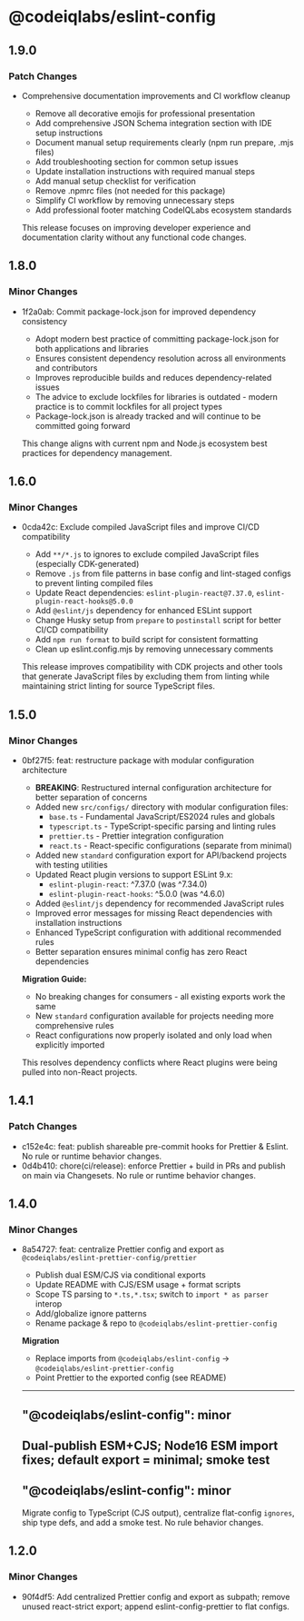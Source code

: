 # @codeiqlabs/eslint-config

## 1.9.0

### Patch Changes

- Comprehensive documentation improvements and CI workflow cleanup
  - Remove all decorative emojis for professional presentation
  - Add comprehensive JSON Schema integration section with IDE setup instructions
  - Document manual setup requirements clearly (npm run prepare, .mjs files)
  - Add troubleshooting section for common setup issues
  - Update installation instructions with required manual steps
  - Add manual setup checklist for verification
  - Remove .npmrc files (not needed for this package)
  - Simplify CI workflow by removing unnecessary steps
  - Add professional footer matching CodeIQLabs ecosystem standards

  This release focuses on improving developer experience and documentation clarity without any functional code changes.

## 1.8.0

### Minor Changes

- 1f2a0ab: Commit package-lock.json for improved dependency consistency
  - Adopt modern best practice of committing package-lock.json for both applications and libraries
  - Ensures consistent dependency resolution across all environments and contributors
  - Improves reproducible builds and reduces dependency-related issues
  - The advice to exclude lockfiles for libraries is outdated - modern practice is to commit
    lockfiles for all project types
  - Package-lock.json is already tracked and will continue to be committed going forward

  This change aligns with current npm and Node.js ecosystem best practices for dependency
  management.

## 1.6.0

### Minor Changes

- 0cda42c: Exclude compiled JavaScript files and improve CI/CD compatibility
  - Add `**/*.js` to ignores to exclude compiled JavaScript files (especially CDK-generated)
  - Remove `.js` from file patterns in base config and lint-staged configs to prevent linting
    compiled files
  - Update React dependencies: `eslint-plugin-react@7.37.0`, `eslint-plugin-react-hooks@5.0.0`
  - Add `@eslint/js` dependency for enhanced ESLint support
  - Change Husky setup from `prepare` to `postinstall` script for better CI/CD compatibility
  - Add `npm run format` to build script for consistent formatting
  - Clean up eslint.config.mjs by removing unnecessary comments

  This release improves compatibility with CDK projects and other tools that generate JavaScript
  files by excluding them from linting while maintaining strict linting for source TypeScript files.

## 1.5.0

### Minor Changes

- 0bf27f5: feat: restructure package with modular configuration architecture
  - **BREAKING**: Restructured internal configuration architecture for better separation of concerns
  - Added new `src/configs/` directory with modular configuration files:
    - `base.ts` - Fundamental JavaScript/ES2024 rules and globals
    - `typescript.ts` - TypeScript-specific parsing and linting rules
    - `prettier.ts` - Prettier integration configuration
    - `react.ts` - React-specific configurations (separate from minimal)
  - Added new `standard` configuration export for API/backend projects with testing utilities
  - Updated React plugin versions to support ESLint 9.x:
    - `eslint-plugin-react`: ^7.37.0 (was ^7.34.0)
    - `eslint-plugin-react-hooks`: ^5.0.0 (was ^4.6.0)
  - Added `@eslint/js` dependency for recommended JavaScript rules
  - Improved error messages for missing React dependencies with installation instructions
  - Enhanced TypeScript configuration with additional recommended rules
  - Better separation ensures minimal config has zero React dependencies

  **Migration Guide:**
  - No breaking changes for consumers - all existing exports work the same
  - New `standard` configuration available for projects needing more comprehensive rules
  - React configurations now properly isolated and only load when explicitly imported

  This resolves dependency conflicts where React plugins were being pulled into non-React projects.

## 1.4.1

### Patch Changes

- c152e4c: feat: publish shareable pre-commit hooks for Prettier & Eslint. No rule or runtime
  behavior changes.
- 0d4b410: chore(ci/release): enforce Prettier + build in PRs and publish on main via Changesets. No
  rule or runtime behavior changes.

## 1.4.0

### Minor Changes

- 8a54727: feat: centralize Prettier config and export as
  `@codeiqlabs/eslint-prettier-config/prettier`
  - Publish dual ESM/CJS via conditional exports
  - Update README with CJS/ESM usage + format scripts
  - Scope TS parsing to `*.ts,*.tsx`; switch to `import * as parser` interop
  - Add/globalize ignore patterns
  - Rename package & repo to `@codeiqlabs/eslint-prettier-config`

  **Migration**
  - Replace imports from `@codeiqlabs/eslint-config` → `@codeiqlabs/eslint-prettier-config`
  - Point Prettier to the exported config (see README)

  ***

  ## "@codeiqlabs/eslint-config": minor

  ## Dual-publish ESM+CJS; Node16 ESM import fixes; default export = minimal; smoke test

  ## "@codeiqlabs/eslint-config": minor

  Migrate config to TypeScript (CJS output), centralize flat-config `ignores`, ship type defs, and
  add a smoke test. No rule behavior changes.

## 1.2.0

### Minor Changes

- 90f4df5: Add centralized Prettier config and export as subpath; remove unused react-strict export;
  append eslint-config-prettier to flat configs.
